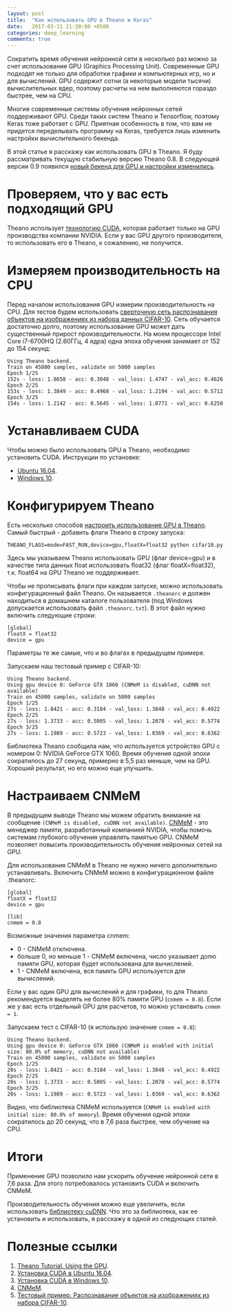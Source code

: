 ```yaml
---
layout: post
title:  "Как использовать GPU в Theano и Keras"
date:   2017-03-11 21:30:00 +0500
categories: deep_learning
comments: true
---
```


Сократить время обучения нейронной сети в несколько раз можно за счет использования GPU (Graphics Processing Unit). Современные GPU подходят не только для обработки графики и компьютерных игр, но и для вычислений. GPU содержит сотни (а некоторые модели тысячи) вычислительных ядер, поэтому расчеты на нем выполняются гораздо быстрее, чем на CPU. 

Многие современные системы обучения нейронных сетей поддерживают GPU. Среди таких систем Theano и Tensorflow, поэтому Keras тоже работает с GPU. Приятная особенность в том, что вам не придется переделывать программу на Keras, требуется лишь изменить настройки вычислительного бекенда.  

В этой статье я расскажу как использовать GPU в Theano. Я буду рассматривать текущую стабильную версию Theano 0.8. В следующей версии 0.9 появился [новый бекенд для GPU и настройки изменились](http://deeplearning.net/software/theano_versions/dev/tutorial/using_gpu.html).

<!--more-->

# Проверяем, что у вас есть подходящий GPU

Theano использует [технологию CUDA](http://www.nvidia.ru/object/cuda-parallel-computing-ru.html), которая работает только на GPU производства компании NVIDIA. Если у вас GPU другого производителя, то использовать его в Theano, к сожалению, не получится.   

# Измеряем производительность на CPU

Перед началом использования GPU измерим производительность на CPU. Для тестов будем использовать [сверточную сеть распознавания объектов на изображениях из набора данных CIFAR-10](/courses/nnpython-lab2). Сеть обучается достаточно долго, поэтому использование GPU может дать существенный прирост производительности. На моем процессоре Intel Core i7-6700HQ (2.60ГГц, 4 ядра) одна эпоха обучения занимает от 152 до 154 секунд:

```
Using Theano backend.
Train on 45000 samples, validate on 5000 samples
Epoch 1/25
152s - loss: 1.8658 - acc: 0.3048 - val_loss: 1.4747 - val_acc: 0.4626
Epoch 2/25
153s - loss: 1.3849 - acc: 0.4968 - val_loss: 1.2194 - val_acc: 0.5712
Epoch 3/25
154s - loss: 1.2142 - acc: 0.5645 - val_loss: 1.0771 - val_acc: 0.6250
```

# Устанавливаем CUDA

Чтобы можно было использовать GPU в Theano, необходимо установить CUDA. Инструкции по установке:

- [Ubuntu 16.04](/deep_learning/2017/02/26/How-to-install-cuda-8-on-Ubuntu-16-04.html).
- [Windows 10](/deep_learning/2017/03/08/How-to-install-cuda-8-on-Windows-10.html).

# Конфигурируем Theano

Есть несколько способов [настроить использование GPU в Theano](http://deeplearning.net/software/theano/tutorial/using_gpu.html). Самый быстрый - добавить флаги Theano в строку запуска:

    THEANO_FLAGS=mode=FAST_RUN,device=gpu,floatX=float32 python cifar10.py

Здесь мы указываем Theano использовать GPU (флаг device=gpu) и в качестве типа данных float использовать float32 (флаг floatX=float32), т.к.  float64 на GPU Theano не поддерживает. 

Чтобы не прописывать флаги при каждом запуске, можно использовать конфигурационный файл Theano. Он называется `.theanorc` и должен находиться в домашнем каталоге пользователя (под Windows допускается использовать файл `.theanorc.txt`). В этот файл нужно включить следующие строки:

```
[global]
floatX = float32
device = gpu
```

Параметры те же самые, что и во флагах в предыдущем примере. 

Запускаем наш тестовый пример с CIFAR-10:

```
Using Theano backend.
Using gpu device 0: GeForce GTX 1060 (CNMeM is disabled, cuDNN not available)
Train on 45000 samples, validate on 5000 samples
Epoch 1/25
27s - loss: 1.8421 - acc: 0.3184 - val_loss: 1.3848 - val_acc: 0.4922
Epoch 2/25
27s - loss: 1.3733 - acc: 0.5005 - val_loss: 1.2078 - val_acc: 0.5774
Epoch 3/25
27s - loss: 1.1989 - acc: 0.5723 - val_loss: 1.0369 - val_acc: 0.6362
```

Библиотека Theano сообщила нам, что используется устройство GPU с номером 0: NVIDIA GeForce GTX 1060. Время обучения одной эпохи сократилось до 27 секунд, примерно в 5,5 раз меньше, чем на GPU. Хороший результат, но его можно еще улучшить.

# Настраиваем CNMeM

В предыдущем выводе Theano мы можем обратить внимание на сообщение `(CNMeM is disabled, cuDNN not available)`. [CNMeM](https://github.com/NVIDIA/cnmem) - это менеджер памяти, разработанный компанией NVIDIA, чтобы помочь системам глубокого обучения управлять памятью GPU. CNMeM позволяет повысить производительность обучения нейронных сетей на GPU.    

Для использования CNMeM в Theano не нужно ничего дополнительно устанавливать. Включить CNMeM можно в конфигурационном файле .theanorc:

```
[global]
floatX = float32
device = gpu

[lib]
cnmem = 0.8
```

Возможные значения параметра cnmem:

- 0 - CNMeM отключена.
- больше 0, но меньше 1 - CNMeM включена, число указывает долю памяти GPU, которая будет использована для вычислений.
- 1 - CNMeM включена, вся память GPU используется для вычислений.

Если у вас один GPU для вычислений и для графики, то для Theano рекомендуется выделять не более 80% памяти GPU (`cnmem = 0.8`). Если же у вас есть отдельный GPU для расчетов, то можно установить `cnmem = 1`. 

Запускаем тест с CIFAR-10 (я использую значение `cnmem = 0.8`):

```
Using Theano backend.
Using gpu device 0: GeForce GTX 1060 (CNMeM is enabled with initial size: 80.0% of memory, cuDNN not available)
Train on 45000 samples, validate on 5000 samples
Epoch 1/25
20s - loss: 1.8421 - acc: 0.3184 - val_loss: 1.3848 - val_acc: 0.4922
Epoch 2/25
20s - loss: 1.3733 - acc: 0.5005 - val_loss: 1.2078 - val_acc: 0.5774
Epoch 3/25
20s - loss: 1.1989 - acc: 0.5723 - val_loss: 1.0369 - val_acc: 0.6362
```

Видно, что библиотека CNMeM используется (`CNMeM is enabled with initial size: 80.0% of memory`). Время обучения одной эпохи сократилось до 20 секунд, что в 7,6 раза быстрее, чем обучение на CPU.

# Итоги

Применение GPU позволило нам ускорить обучение нейронной сети в 7,6 раза. Для этого потребовалось установить CUDA и включить CNMeM.

Производительность обучения можно еще увеличить, если использовать [библиотеку cuDNN](https://developer.nvidia.com/cudnn). Что это за библиотека, как ее установить и использовать, я расскажу в одной из следующих статей. 


# Полезные ссылки

1. [Theano Tutorial. Using the GPU](http://deeplearning.net/software/theano/tutorial/using_gpu.html).
2. [Установка CUDA в Ubuntu 16.04](/deep_learning/2017/02/26/How-to-install-cuda-8-on-Ubuntu-16-04.html).
3. [Установка CUDA в Windows 10](/deep_learning/2017/03/08/How-to-install-cuda-8-on-Windows-10.html).
4. [CNMeM](https://github.com/NVIDIA/cnmem).
4. [Тестовый пример. Распознавание объектов на изображениях из набора CIFAR-10](/courses/nnpython-lab2).



